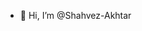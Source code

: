 - 👋 Hi, I’m @Shahvez-Akhtar

<!---
Shahvez-Akhtar/Shahvez-Akhtar is a ✨ special ✨ repository because its `README.md` (this file) appears on your GitHub profile.
You can click the Preview link to take a look at your changes.
--->
